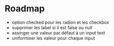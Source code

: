 # Roadmap
- option checked pour les radion et les checkbox
- supprimer les label si il est false ou null
- assinger une valeur par défaut à un input text
- uniformiser les valeur pour chaque input
